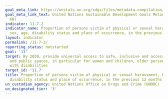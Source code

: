 ```yaml
---
goal_meta_link: https://unstats.un.org/sdgs/files/metadata-compilation/Metadata-Goal-11.pdf
goal_meta_link_text: United Nations Sustainable Development Goals Metadata (PDF 2,067
  KB)
indicator: 11.7.2
indicator_name: Proportion of persons victim of physical or sexual harassment, by
  sex, age, disability status and place of occurrence, in the previous 12 months
layout: indicator
permalink: /11-7-2/
reporting_status: notstarted
goal: '11'
target: By 2030, provide universal access to safe, inclusive and accessible, green
  and public spaces, in particular for women and children, older persons and persons
  with disabilities
target_id: '11.7'
title: Proportion of persons victim of physical or sexual harassment, by sex, age,
  disability status and place of occurrence, in the previous 12 months
un_custodian_agency: United Nations Office on Drugs and Crime (UNODC)
un_designated_tier: '3'
---
```

